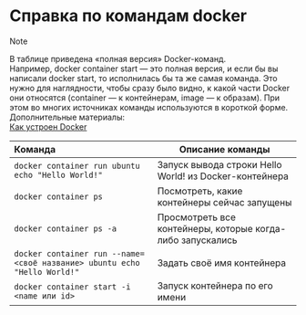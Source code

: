 # Справка по командам docker

> [!NOTE]
> В таблице приведена «полная версия» Docker-команд.</br>
> Например, docker container start — это полная версия, и если бы  вы написали docker start, то исполнилась бы та же самая команда. Это нужно для наглядности, чтобы сразу было видно, к какой части Docker они относятся (container — к контейнерам, image — к образам). При этом во многих источниках команды используются в короткой форме.</br>
> Дополнительные материалы:</br>
> [Как устроен Docker](https://cloud.yandex.ru/ru/blog/posts/2022/03/docker-containers)

| Команда | Описание команды |
|:--------| -----------------|
| ` docker container run ubuntu echo "Hello World!" ` | Запуск вывода строки Hello World! из Docker-контейнера |
| ` docker container ps ` | Посмотреть, какие контейнеры сейчас запущены |
| ` docker container ps -a ` | Просмотреть все контейнеры, которые когда-либо запускались |
| ` docker container run --name=<своё название> ubuntu echo "Hello World!" ` | Задать своё имя контейнера |
| ` docker container start -i <name или id> ` | Запуск контейнера по его имени |
